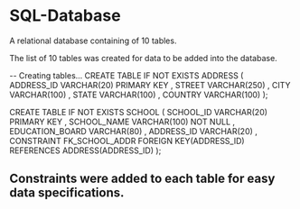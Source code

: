 # SQL-Database
A relational database containing of 10 tables. 

The list of 10 tables was created for data to be added into the database.

-- Creating tables...
CREATE TABLE IF NOT EXISTS ADDRESS
(
    ADDRESS_ID       VARCHAR(20) PRIMARY KEY
  , STREET           VARCHAR(250)
  , CITY             VARCHAR(100)
  , STATE            VARCHAR(100)
  , COUNTRY          VARCHAR(100)
);

CREATE TABLE IF NOT EXISTS SCHOOL
(
    SCHOOL_ID         VARCHAR(20) PRIMARY KEY
  , SCHOOL_NAME       VARCHAR(100) NOT NULL
  , EDUCATION_BOARD   VARCHAR(80)
  , ADDRESS_ID        VARCHAR(20)
  , CONSTRAINT FK_SCHOOL_ADDR FOREIGN KEY(ADDRESS_ID) REFERENCES ADDRESS(ADDRESS_ID)
);

## Constraints were added to each table for easy data specifications. 
